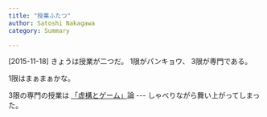 ```yaml
---
title: "授業ふたつ"
author: Satoshi Nakagawa
category: Summary

---
```


[2015-11-18]  きょうは授業が二つだ。
1限がパンキョウ、
3限が専門である。

 1限はまぁまぁかな。

 3限の専門の授業は
[「虚構とゲーム」](/~satoshi/anthrop/class/quotation/game.html)論 ---
しゃべりながら舞い上がってしまった。

